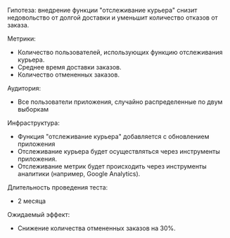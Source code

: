 Гипотеза: внедрение функции "отслеживание курьера" снизит недовольство от долгой доставки и уменьшит количество отказов от заказа.

Метрики:
- Количество пользователей, использующих функцию отслеживания курьера.
- Среднее время доставки заказов.
- Количество отмененных заказов.

Аудитория:
- Все пользователи приложения, случайно распределенные по двум выборкам

Инфраструктура:
- Функция "отслеживание курьера" добавляется с обновлением приложения
- Отслеживание курьера будет осуществляться через инструменты приложения.
- Отслеживание метрик будет происходить через инструменты аналитики (например, Google Analytics).

Длительность проведения теста: 
- 2 месяца

Ожидаемый эффект:
- Снижение количества отмененных заказов на 30%.